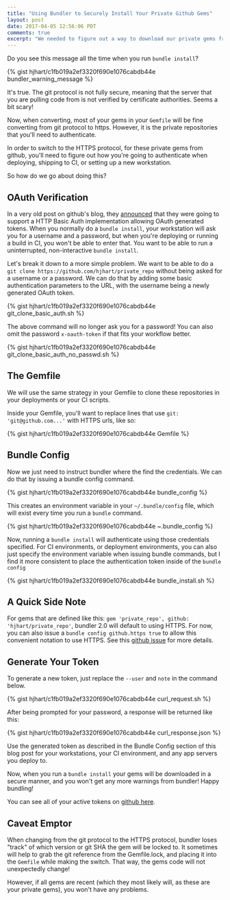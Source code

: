 ```yaml
---
title: "Using Bundler to Securely Install Your Private Github Gems"
layout: post
date: 2017-04-05 12:56:06 PDT
comments: true
excerpt: "We needed to figure out a way to download our private gems from github securely. Here's how we did it."
---
```


Do you see this message all the time when you run `bundle install`?

{% gist hjhart/c1fb019a2ef3320f690e1076cabdb44e bundler_warning_message %}

It's true. The git protocol is not fully secure, meaning that the server that you are pulling code from is not verified by certificate authorities. Seems a bit scary!

Now, when converting, most of your gems in your `Gemfile` will be fine converting from git protocol to https. However, it is the private repositories that you'll need to authenticate.

In order to switch to the HTTPS protocol, for these private gems from github, you'll need to figure out how you're going to authenticate when deploying, shipping to CI, or setting up a new workstation.

So how do we go about doing this?

## OAuth Verification

In a very old post on github's blog, they [announced][github_announcement] that they were going to support a HTTP Basic Auth implementation allowing OAuth generated tokens. When you normally do a `bundle install`, your workstation will ask you for a username and a password, but when you're deploying or running a build in CI, you won't be able to enter that. You want to be able to run a uninterrupted, non-interactive `bundle install`.

Let's break it down to a more simple problem. We want to be able to do a `git clone https://github.com/hjhart/private_repo` without being asked for a username or a password. We can do that by adding some basic authentication parameters to the URL, with the username being a newly generated OAuth token.

{% gist hjhart/c1fb019a2ef3320f690e1076cabdb44e git_clone_basic_auth.sh %}

The above command will no longer ask you for a password! You can also omit the password `x-oauth-token` if that fits your workflow better.

{% gist hjhart/c1fb019a2ef3320f690e1076cabdb44e git_clone_basic_auth_no_passwd.sh %}

## The Gemfile

We will use the same strategy in your Gemfile to clone these repositories in your deployments or your CI scripts.

Inside your Gemfile, you'll want to replace lines that use `git: 'git@github.com...'` with HTTPS urls, like so:

{% gist hjhart/c1fb019a2ef3320f690e1076cabdb44e Gemfile %}

## Bundle Config

Now we just need to instruct bundler where the find the credentials. We can do that by issuing a bundle config command.

{% gist hjhart/c1fb019a2ef3320f690e1076cabdb44e bundle_config %}

This creates an environment variable in your `~/.bundle/config` file, which will exist every time you run a `bundle` command.

{% gist hjhart/c1fb019a2ef3320f690e1076cabdb44e ~.bundle_config %}

Now, running a `bundle install` will authenticate using those credentials specified. For CI environments, or deployment environments, you can also just specify the environment variable when issuing bundle commands, but I find it more consistent to place the authentication token inside of the `bundle config`

{% gist hjhart/c1fb019a2ef3320f690e1076cabdb44e bundle_install.sh %}

## A Quick Side Note

For gems that are defined like this: `gem 'private_repo', github: 'hjhart/private_repo'`, bundler 2.0 will default to using HTTPS. For now, you can also issue a `bundle config github.https true` to allow this convenient notation to use HTTPS. See this [github issue][github_issue] for more details.

## Generate Your Token

To generate a new token, just replace the `--user` and `note` in the command below.

{% gist hjhart/c1fb019a2ef3320f690e1076cabdb44e curl_request.sh %}

After being prompted for your password, a response will be returned like this:

{% gist hjhart/c1fb019a2ef3320f690e1076cabdb44e curl_response.json %}

Use the generated token as described in the Bundle Config section of this blog post for your workstations, your CI environment, and any app servers you deploy to.

Now, when you run a `bundle install` your gems will be downloaded in a secure manner, and you won't get any more warnings from bundler! Happy bundling!

You can see all of your active tokens on [github here][github_oauth_tokens].

## Caveat Emptor

When changing from the git protocol to the HTTPS protocol, bundler loses "track" of which version or git SHA the gem will be locked to. It sometimes will help to grab the git reference from the Gemfile.lock, and placing it into the `Gemfile` while making the switch. That way, the gems code will not unexpectedly change!

However, if all gems are recent (which they most likely will, as these are your private gems), you won't have any problems.

[github_announcement]: https://github.com/blog/1270-easier-builds-and-deployments-using-git-over-https-and-oauth
[thoughtbot_gist]: https://gist.github.com/masonforest/4048732
[github_issue]: https://github.com/bundler/bundler/issues/4978
[github_oauth_tokens]: https://github.com/settings/tokens
